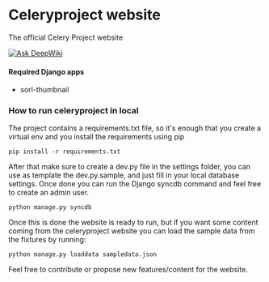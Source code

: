 Celeryproject website
=====================

The official Celery Project website 

[![Ask DeepWiki](https://deepwiki.com/badge.svg)](https://deepwiki.com/celery/celeryproject)

#### Required Django apps ####
- sorl-thumbnail

### How to run celeryproject in local ###

The project contains a requirements.txt file, so it's enough that you create a virtual env and you install the requirements using pip

```
pip install -r requirements.txt
```

After that make sure to create a dev.py file in the settings folder, you can use as template the dev.py.sample, and just fill in your local database settings.
Once done you can run the Django syncdb command and feel free to create an admin user.

```
python manage.py syncdb
```

Once this is done the website is ready to run, but if you want some content coming from the celeryproject website you can load the sample data from the fixtures by running:

```
python manage.py loaddata sampledata.json
```

Feel free to contribute or propose new features/content for the website.

